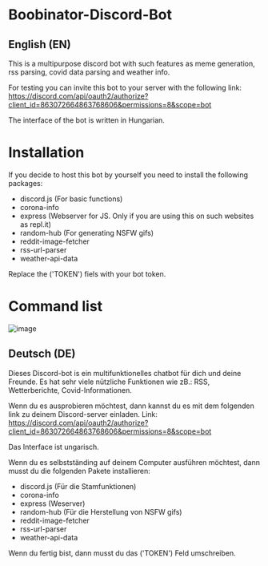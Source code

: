 # Boobinator-Discord-Bot

## English (EN)

This is a multipurpose discord bot with such features as meme generation, rss parsing, covid data parsing and weather info.

For testing you can invite this bot to your server with the following link: https://discord.com/api/oauth2/authorize?client_id=863072664863768606&permissions=8&scope=bot

 The interface of the bot is written in Hungarian.

# Installation

If you decide to host this bot by yourself you need to install the following packages:
- discord.js (For basic functions)
- corona-info 
- express (Webserver for JS. Only if you are using this on such websites as repl.it)
- random-hub (For generating NSFW gifs)
- reddit-image-fetcher
- rss-url-parser
- weather-api-data

Replace the ('TOKEN') fiels with your bot token.

# Command list

![image](https://user-images.githubusercontent.com/50078004/125432935-cce0f1fa-65a4-4869-a538-461e1078ac1f.png)

## Deutsch (DE)

Dieses Discord-bot is ein multifunktionelles chatbot für dich und deine Freunde. Es hat sehr viele nützliche Funktionen wie zB.: RSS, Wetterberichte, Covid-Informationen.

Wenn du es ausprobieren möchtest, dann kannst du es mit dem folgenden link zu deinem Discord-server einladen. Link: https://discord.com/api/oauth2/authorize?client_id=863072664863768606&permissions=8&scope=bot

Das Interface ist ungarisch.

Wenn du es selbstständing auf deinem Computer ausführen möchtest, dann musst du die folgenden Pakete installieren:
- discord.js (Für die Stamfunktionen)
- corona-info 
- express (Weserver)
- random-hub (Für die Herstellung von  NSFW gifs)
- reddit-image-fetcher
- rss-url-parser
- weather-api-data

Wenn du fertig bist, dann musst du das ('TOKEN') Feld umschreiben.
